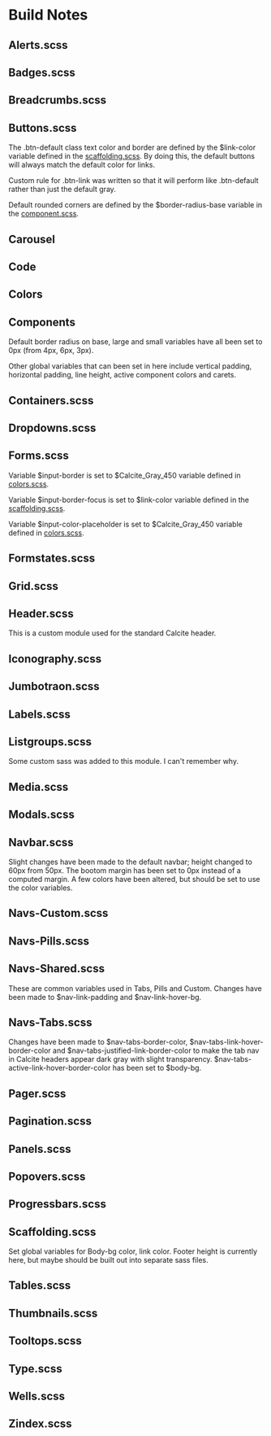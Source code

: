 # Build Notes

## Alerts.scss

## Badges.scss

## Breadcrumbs.scss

## Buttons.scss

The .btn-default class text color and border are defined by the $link-color variable defined in the [scaffolding.scss](). By doing this, the default buttons will always match the default color for links.

Custom rule for .btn-link was written so that it will perform like .btn-default rather than just the default gray.

Default rounded corners are defined by the $border-radius-base variable in the [component.scss]().

## Carousel

## Code

## Colors

## Components

Default border radius on base, large and small variables have all been set to 0px (from 4px, 6px, 3px).

Other global variables that can been set in here include vertical padding, horizontal padding, line height, active component colors and carets.

## Containers.scss

## Dropdowns.scss

## Forms.scss

Variable $input-border is set to $Calcite_Gray_450 variable defined in [colors.scss]().

Variable $input-border-focus is set to $link-color variable defined in the [scaffolding.scss]().

Variable $input-color-placeholder is set to $Calcite_Gray_450 variable defined in [colors.scss]().

## Formstates.scss

## Grid.scss

## Header.scss

This is a custom module used for the standard Calcite header.

## Iconography.scss

## Jumbotraon.scss

## Labels.scss

## Listgroups.scss

Some custom sass was added to this module. I can't remember why. 

## Media.scss

## Modals.scss

## Navbar.scss

Slight changes have been made to the default navbar; height changed to 60px from 50px. The bootom margin has been set to 0px instead of a computed margin. A few colors have been altered, but should be set to use the color variables.

## Navs-Custom.scss

## Navs-Pills.scss

## Navs-Shared.scss

These are common variables used in Tabs, Pills and Custom. Changes have been made to $nav-link-padding and $nav-link-hover-bg.

## Navs-Tabs.scss

Changes have been made to $nav-tabs-border-color, $nav-tabs-link-hover-border-color and $nav-tabs-justified-link-border-color to make the tab nav in Calcite headers appear dark gray with slight transparency. $nav-tabs-active-link-hover-border-color has been set to $body-bg.

## Pager.scss

## Pagination.scss

## Panels.scss

## Popovers.scss

## Progressbars.scss

## Scaffolding.scss

Set global variables for Body-bg color, link color. Footer height is currently here, but maybe should be built out into separate sass files.

## Tables.scss

## Thumbnails.scss

## Tooltops.scss

## Type.scss

## Wells.scss

## Zindex.scss
